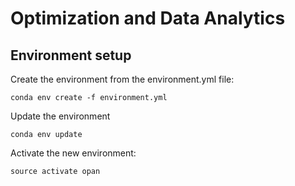 # Optimization and Data Analytics


## Environment setup
Create the environment from the environment.yml file:
```
conda env create -f environment.yml
```

Update the environment
```
conda env update
```

Activate the new environment:
```
source activate opan
```

